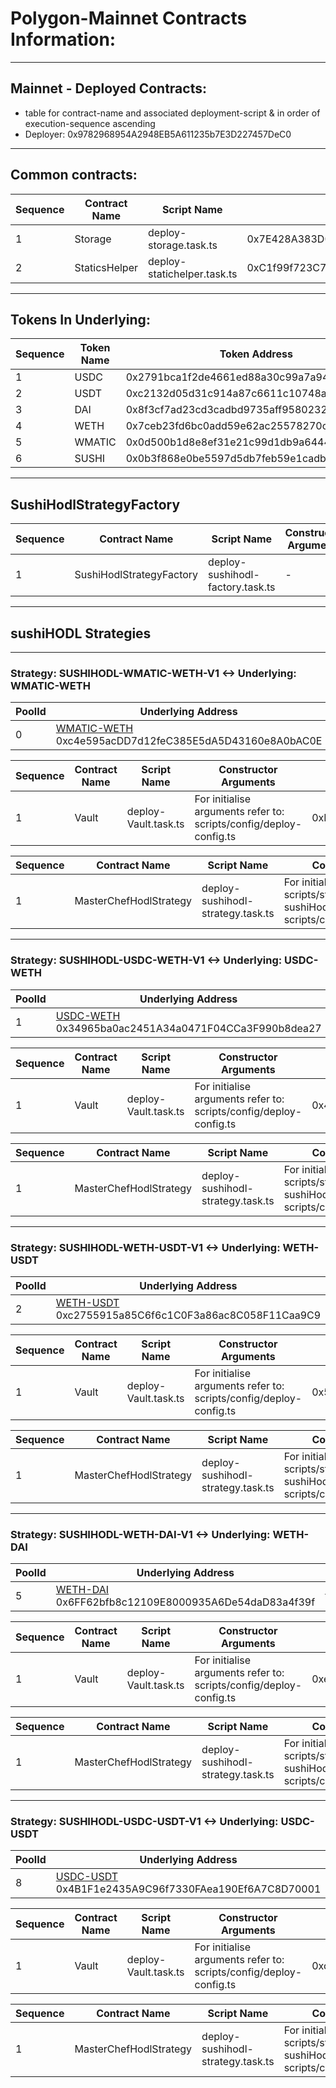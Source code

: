 # Polygon-Mainnet Contracts Information:

---

## Mainnet - Deployed Contracts:

- table for contract-name and associated deployment-script & in order of execution-sequence ascending
- Deployer: 0x9782968954A2948EB5A611235b7E3D227457DeC0

---

## Common contracts:

|Sequence | Contract Name | Script Name |  Contract Address | PolygonScan Verified & Published |
|---|---|---|---|---|
|1 | Storage | deploy-storage.task.ts | 0x7E428A383D0F3A3B8e2D4a0cA2cDde8792878e2c | https://polygonscan.com/address/0x7e428a383d0f3a3b8e2d4a0ca2cdde8792878e2c#code |
|2 | StaticsHelper | deploy-statichelper.task.ts | 0xC1f99f723C7bDF1313140BFA29390138F1b325bf | https://polygonscan.com/address/0xc1f99f723c7bdf1313140bfa29390138f1b325bf#code |

---

## Tokens In Underlying:

|Sequence | Token Name | Token Address | PolygonScan |
|---|---|---|---|
| 1 | USDC   | 0x2791bca1f2de4661ed88a30c99a7a9449aa84174 | https://polygonscan.com/token/0x2791bca1f2de4661ed88a30c99a7a9449aa84174 |
| 2 | USDT   | 0xc2132d05d31c914a87c6611c10748aeb04b58e8f | https://polygonscan.com/token/0xc2132d05d31c914a87c6611c10748aeb04b58e8f |
| 3 | DAI    | 0x8f3cf7ad23cd3cadbd9735aff958023239c6a063 | https://polygonscan.com/token/0x8f3cf7ad23cd3cadbd9735aff958023239c6a063 |
| 4 | WETH   | 0x7ceb23fd6bc0add59e62ac25578270cff1b9f619 | https://polygonscan.com/token/0x7ceb23fd6bc0add59e62ac25578270cff1b9f619 |
| 5 | WMATIC | 0x0d500b1d8e8ef31e21c99d1db9a6444d3adf1270 | https://polygonscan.com/address/0x0d500b1d8e8ef31e21c99d1db9a6444d3adf1270 |
| 6 | SUSHI  | 0x0b3f868e0be5597d5db7feb59e1cadbb0fdda50a | https://polygonscan.com/token/0x0b3f868e0be5597d5db7feb59e1cadbb0fdda50a |

---

## SushiHodlStrategyFactory

|Sequence | Contract Name | Script Name | Constructor Arguments | Deployed Contract Address | PolygonScan |
|---|---|---|---|---|---|
|1| SushiHodlStrategyFactory | deploy-sushihodl-factory.task.ts | - |  0x156Bf6C58C54237423Ffd7803Cc9303AeaF45ada | https://polygonscan.com/address/0x156Bf6C58C54237423Ffd7803Cc9303AeaF45ada#code |

---

## sushiHODL Strategies

---

### Strategy: SUSHIHODL-WMATIC-WETH-V1 <-> Underlying: WMATIC-WETH

| PoolId | Underlying Address | Token-0 Address | Token-1 Address | VaultInfo | 
|---|---|---|---|---|
| 0 | [WMATIC-WETH](https://polygonscan.com/address/0xc4e595acDD7d12feC385E5dA5D43160e8A0bAC0E#readContract) 0xc4e595acDD7d12feC385E5dA5D43160e8A0bAC0E | [Token-0: WMATIC](https://polygonscan.com/address/0x0d500b1d8e8ef31e21c99d1db9a6444d3adf1270) 0x0d500b1d8e8ef31e21c99d1db9a6444d3adf1270 | [Token-1: WETH](https://polygonscan.com/address/0x7ceb23fd6bc0add59e62ac25578270cff1b9f619) 0x7ceb23fd6bc0add59e62ac25578270cff1b9f619 | [Vault Config](https://github.com/ForceDAO/force-core/blob/feat/vaultProxyUpgradeTask/scripts/deploy/config/deploy-config-vaults.ts#L21-L30) |


|Sequence | Contract Name | Script Name | Constructor Arguments | Deployed Contract Address | VaultProxy  On PolygonScan | Vault-Implementation On PolygonScan |
|---|---|---|---|---|---|---|
|1| Vault | deploy-Vault.task.ts | For initialise arguments refer to: scripts/config/deploy-config.ts | 0xD8491D3C6746F58d94aE09D45AD3e12639637aA4 | https://polygonscan.com/address/0xD8491D3C6746F58d94aE09D45AD3e12639637aA4#code | https://polygonscan.com/address/0xb9786644ebe59749341da925bbec40e4c20c432f#code |


|Sequence | Contract Name | Script Name | Constructor Arguments | Deployed Strategy Address | Strategy On PolygonScan |
|---|---|---|---|---|---|
|1| MasterChefHodlStrategy | deploy-sushihodl-strategy.task.ts | For initialise arguments refer to: scripts/strategy/sushiHODL/deploy-sushiHodl-config.ts & scripts/config/deploy-config.ts  | 0x963DF23c43f3624C7C700e5aA3b049D227019413 | https://polygonscan.com/address/0x963DF23c43f3624C7C700e5aA3b049D227019413#code |

------

### Strategy: SUSHIHODL-USDC-WETH-V1 <-> Underlying: USDC-WETH

| PoolId | Underlying Address | Token-0 Address | Token-1 Address | VaultInfo | 
|---|---|---|---|---|
| 1 | [USDC-WETH](https://polygonscan.com/address/0x34965ba0ac2451A34a0471F04CCa3F990b8dea27#readContract) 0x34965ba0ac2451A34a0471F04CCa3F990b8dea27 | [Token-0: USDC](https://polygonscan.com/address/0x2791bca1f2de4661ed88a30c99a7a9449aa84174) 0x2791bca1f2de4661ed88a30c99a7a9449aa84174 | [Token-1: WETH](https://polygonscan.com/address/0x7ceb23fd6bc0add59e62ac25578270cff1b9f619) 0x7ceb23fd6bc0add59e62ac25578270cff1b9f619 | [Vault Config](https://github.com/ForceDAO/force-core/blob/feat/vaultProxyUpgradeTask/scripts/deploy/config/deploy-config-vaults.ts#L21-L30) |


|Sequence | Contract Name | Script Name | Constructor Arguments | Deployed Contract Address | VaultProxy  On PolygonScan | Vault-Implementation On PolygonScan |
|---|---|---|---|---|---|---|
|1| Vault | deploy-Vault.task.ts | For initialise arguments refer to: scripts/config/deploy-config.ts | 0x4E506c75D25996D3dbEFEd6d6764e3672fC2e59B | https://polygonscan.com/address/0x4E506c75D25996D3dbEFEd6d6764e3672fC2e59B#code | https://polygonscan.com/address/0xB9786644eBE59749341Da925bBEC40E4C20c432F#code |


|Sequence | Contract Name | Script Name | Constructor Arguments | Deployed Strategy Address | Strategy On PolygonScan |
|---|---|---|---|---|---|
|1| MasterChefHodlStrategy | deploy-sushihodl-strategy.task.ts | For initialise arguments refer to: scripts/strategy/sushiHODL/deploy-sushiHodl-config.ts & scripts/config/deploy-config.ts  | 0x898C47068CF61d96Ec6B7461F6656e9bc9779969 | https://polygonscan.com/address/0x898C47068CF61d96Ec6B7461F6656e9bc9779969#code |

------

### Strategy: SUSHIHODL-WETH-USDT-V1 <-> Underlying: WETH-USDT

| PoolId | Underlying Address | Token-0 Address | Token-1 Address | VaultInfo | 
|---|---|---|---|---|
| 2 | [WETH-USDT](https://polygonscan.com/address/0xc2755915a85C6f6c1C0F3a86ac8C058F11Caa9C9#readContract) 0xc2755915a85C6f6c1C0F3a86ac8C058F11Caa9C9 | [Token-0: WETH](https://polygonscan.com/address/0x7ceb23fd6bc0add59e62ac25578270cff1b9f619) 0x7ceb23fd6bc0add59e62ac25578270cff1b9f619  | [Token-1: USDT](https://polygonscan.com/address/0xc2132d05d31c914a87c6611c10748aeb04b58e8f) 0xc2132d05d31c914a87c6611c10748aeb04b58e8f | [Vault Config](https://github.com/ForceDAO/force-core/blob/feat/vaultProxyUpgradeTask/scripts/deploy/config/deploy-config-vaults.ts#L21-L30) |


|Sequence | Contract Name | Script Name | Constructor Arguments | Deployed Contract Address | VaultProxy  On PolygonScan | Vault-Implementation On PolygonScan |
|---|---|---|---|---|---|---|
|1| Vault | deploy-Vault.task.ts | For initialise arguments refer to: scripts/config/deploy-config.ts | 0x53F06D447467546Cd0490BAd720A811f2A3b4634 | https://polygonscan.com/address/0x53F06D447467546Cd0490BAd720A811f2A3b4634#code | https://polygonscan.com/address/0xb9786644ebe59749341da925bbec40e4c20c432f#code |


|Sequence | Contract Name | Script Name | Constructor Arguments | Deployed Strategy Address | Strategy On PolygonScan |
|---|---|---|---|---|---|
|1| MasterChefHodlStrategy | deploy-sushihodl-strategy.task.ts | For initialise arguments refer to: scripts/strategy/sushiHODL/deploy-sushiHodl-config.ts & scripts/config/deploy-config.ts  | 0x471EEcf098bd5f2Ad1A7ca5F57F25dD2639Dce2c | https://polygonscan.com/address/0x471EEcf098bd5f2Ad1A7ca5F57F25dD2639Dce2c#code |

------

### Strategy: SUSHIHODL-WETH-DAI-V1 <-> Underlying: WETH-DAI

| PoolId | Underlying Address | Token-0 Address | Token-1 Address | VaultInfo | 
|---|---|---|---|---|
| 5 | [WETH-DAI](https://polygonscan.com/address/0x6FF62bfb8c12109E8000935A6De54daD83a4f39f#readContract) 0x6FF62bfb8c12109E8000935A6De54daD83a4f39f | [Token-0: WETH](https://polygonscan.com/address/0x7ceb23fd6bc0add59e62ac25578270cff1b9f619) 0x7ceb23fd6bc0add59e62ac25578270cff1b9f619  | [Token-1: DAI](https://polygonscan.com/address/0x8f3cf7ad23cd3cadbd9735aff958023239c6a063) 0x8f3cf7ad23cd3cadbd9735aff958023239c6a063 | [Vault Config](https://github.com/ForceDAO/force-core/blob/feat/vaultProxyUpgradeTask/scripts/deploy/config/deploy-config-vaults.ts#L21-L30) |



|Sequence | Contract Name | Script Name | Constructor Arguments | Deployed Contract Address | VaultProxy  On PolygonScan | Vault-Implementation On PolygonScan |
|---|---|---|---|---|---|---|
|1| Vault | deploy-Vault.task.ts | For initialise arguments refer to: scripts/config/deploy-config.ts | 0xe16F92e6c8274b6BC7e6aDd5270ccC2E8B8dd950 | https://polygonscan.com/address/0xe16F92e6c8274b6BC7e6aDd5270ccC2E8B8dd950#code | https://polygonscan.com/address/0xb9786644ebe59749341da925bbec40e4c20c432f#code |


|Sequence | Contract Name | Script Name | Constructor Arguments | Deployed Strategy Address | Strategy On PolygonScan |
|---|---|---|---|---|---|
|1| MasterChefHodlStrategy | deploy-sushihodl-strategy.task.ts | For initialise arguments refer to: scripts/strategy/sushiHODL/deploy-sushiHodl-config.ts & scripts/config/deploy-config.ts  | 0xaA6704E14802b55363ec9B44411ECC69832e3089 | https://polygonscan.com/address/0xaA6704E14802b55363ec9B44411ECC69832e3089#code |
------

### Strategy: SUSHIHODL-USDC-USDT-V1 <-> Underlying: USDC-USDT

| PoolId | Underlying Address | Token-0 Address | Token-1 Address | VaultInfo | 
|---|---|---|---|---|
| 8 | [USDC-USDT](https://polygonscan.com/address/0x4B1F1e2435A9C96f7330FAea190Ef6A7C8D70001#readContract) 0x4B1F1e2435A9C96f7330FAea190Ef6A7C8D70001 | [Token-0: USDC](https://polygonscan.com/token/0x2791bca1f2de4661ed88a30c99a7a9449aa84174) 0x2791bca1f2de4661ed88a30c99a7a9449aa84174 | [Token-1: USDT](https://polygonscan.com/token/0xc2132d05d31c914a87c6611c10748aeb04b58e8f) 0xc2132d05d31c914a87c6611c10748aeb04b58e8f | [Vault Config](https://github.com/ForceDAO/force-core/blob/feat/vaultProxyUpgradeTask/scripts/deploy/config/deploy-config-vaults.ts#L21-L30) |

|Sequence | Contract Name | Script Name | Constructor Arguments | Deployed Contract Address | VaultProxy  On PolygonScan | Vault-Implementation On PolygonScan |
|---|---|---|---|---|---|---|
|1| Vault | deploy-Vault.task.ts | For initialise arguments refer to: scripts/config/deploy-config.ts | 0xc71a794B1532dDfe57B81C97283201f4c4378274 | https://polygonscan.com/address/0xc71a794B1532dDfe57B81C97283201f4c4378274#code | https://polygonscan.com/address/0xb9786644ebe59749341da925bbec40e4c20c432f#code |


|Sequence | Contract Name | Script Name | Constructor Arguments | Deployed Strategy Address | Strategy On PolygonScan |
|---|---|---|---|---|---|
|1| MasterChefHodlStrategy | deploy-sushihodl-strategy.task.ts | For initialise arguments refer to: scripts/strategy/sushiHODL/deploy-sushiHodl-config.ts & scripts/config/deploy-config.ts  | 0x552f3af01ea30d271e1dcc1149cb27bc368f7aa3 | https://polygonscan.com/address/0x552f3af01ea30d271e1dcc1149cb27bc368f7aa3#code |